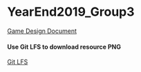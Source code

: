 # YearEnd2019_Group3

[Game Design Document](https://docs.google.com/document/d/1vbT3MNKpRWLHqhi-6HPNJhTJS4Z0kXFVcx3MI1DVESo/edit#)

#### Use Git LFS to download resource PNG
[Git LFS](https://git-lfs.github.com/) 
